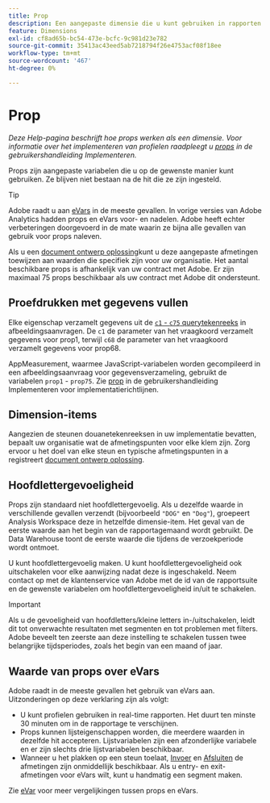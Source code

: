```yaml
---
title: Prop
description: Een aangepaste dimensie die u kunt gebruiken in rapporten.
feature: Dimensions
exl-id: cf8ad65b-bc54-473e-bcfc-9c981d23e782
source-git-commit: 35413ac43eed5ab7218794f26e4753acf08f18ee
workflow-type: tm+mt
source-wordcount: '467'
ht-degree: 0%

---
```


# Prop

*Deze Help-pagina beschrijft hoe props werken als een dimensie. Voor informatie over het implementeren van profielen raadpleegt u [props](/help/implement/vars/page-vars/prop.md) in de gebruikershandleiding Implementeren.*

Props zijn aangepaste variabelen die u op de gewenste manier kunt gebruiken. Ze blijven niet bestaan na de hit die ze zijn ingesteld.

>[!TIP]
>
>Adobe raadt u aan [eVars](evar.md) in de meeste gevallen. In vorige versies van Adobe Analytics hadden props en eVars voor- en nadelen. Adobe heeft echter verbeteringen doorgevoerd in de mate waarin ze bijna alle gevallen van gebruik voor props naleven.

Als u een [document ontwerp oplossing](/help/implement/prepare/solution-design.md)kunt u deze aangepaste afmetingen toewijzen aan waarden die specifiek zijn voor uw organisatie. Het aantal beschikbare props is afhankelijk van uw contract met Adobe. Er zijn maximaal 75 props beschikbaar als uw contract met Adobe dit ondersteunt.

## Proefdrukken met gegevens vullen

Elke eigenschap verzamelt gegevens uit de [`c1` - `c75` querytekenreeks](/help/implement/validate/query-parameters.md) in afbeeldingsaanvragen. De `c1` de parameter van het vraagkoord verzamelt gegevens voor prop1, terwijl `c68` de parameter van het vraagkoord verzamelt gegevens voor prop68.

AppMeasurement, waarmee JavaScript-variabelen worden gecompileerd in een afbeeldingsaanvraag voor gegevensverzameling, gebruikt de variabelen `prop1` - `prop75`. Zie [prop](/help/implement/vars/page-vars/prop.md) in de gebruikershandleiding Implementeren voor implementatierichtlijnen.

## Dimension-items

Aangezien de steunen douanetekenreeksen in uw implementatie bevatten, bepaalt uw organisatie wat de afmetingspunten voor elke klem zijn. Zorg ervoor u het doel van elke steun en typische afmetingspunten in a registreert [document ontwerp oplossing](/help/implement/prepare/solution-design.md).

## Hoofdlettergevoeligheid

Props zijn standaard niet hoofdlettergevoelig. Als u dezelfde waarde in verschillende gevallen verzendt (bijvoorbeeld `"DOG"` en `"Dog"`), groepeert Analysis Workspace deze in hetzelfde dimensie-item. Het geval van de eerste waarde aan het begin van de rapportagemaand wordt gebruikt. De Data Warehouse toont de eerste waarde die tijdens de verzoekperiode wordt ontmoet.

U kunt hoofdlettergevoelig maken. U kunt hoofdlettergevoeligheid ook uitschakelen voor elke aanwijzing nadat deze is ingeschakeld. Neem contact op met de klantenservice van Adobe met de id van de rapportsuite en de gewenste variabelen om hoofdlettergevoeligheid in/uit te schakelen.

>[!IMPORTANT]
>
>Als u de gevoeligheid van hoofdletters/kleine letters in-/uitschakelen, leidt dit tot onverwachte resultaten met segmenten en tot problemen met filters. Adobe beveelt ten zeerste aan deze instelling te schakelen tussen twee belangrijke tijdsperiodes, zoals het begin van een maand of jaar.

## Waarde van props over eVars

Adobe raadt in de meeste gevallen het gebruik van eVars aan. Uitzonderingen op deze verklaring zijn als volgt:

* U kunt profielen gebruiken in real-time rapporten. Het duurt ten minste 30 minuten om in de rapportage te verschijnen.
* Props kunnen lijsteigenschappen worden, die meerdere waarden in dezelfde hit accepteren. Lijstvariabelen zijn een afzonderlijke variabele en er zijn slechts drie lijstvariabelen beschikbaar.
* Wanneer u het plakken op een steun toelaat, [Invoer](entry-dimensions.md) en [Afsluiten](exit-dimensions.md) de afmetingen zijn onmiddellijk beschikbaar. Als u entry- en exit-afmetingen voor eVars wilt, kunt u handmatig een segment maken.

Zie [eVar](evar.md) voor meer vergelijkingen tussen props en eVars.
